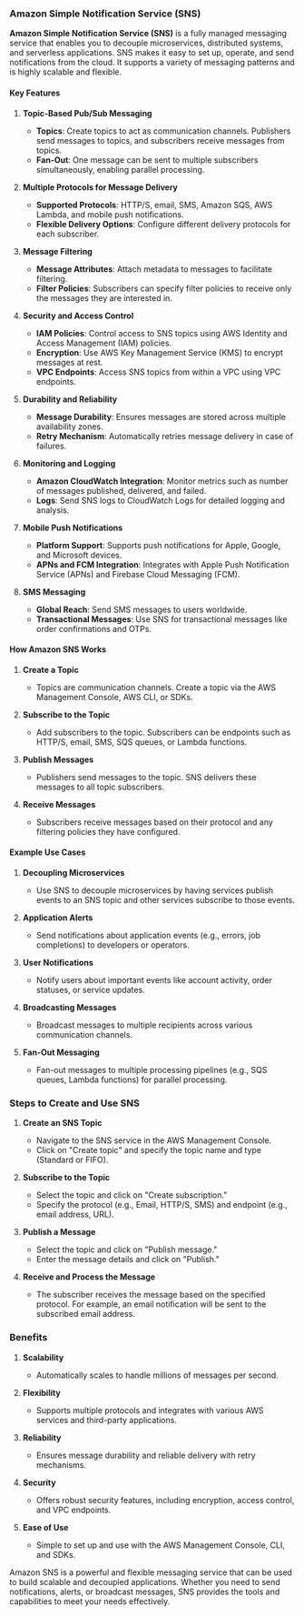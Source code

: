 ### Amazon Simple Notification Service (SNS)

**Amazon Simple Notification Service (SNS)** is a fully managed messaging service that enables you to decouple microservices, distributed systems, and serverless applications. SNS makes it easy to set up, operate, and send notifications from the cloud. It supports a variety of messaging patterns and is highly scalable and flexible.

#### Key Features

1. **Topic-Based Pub/Sub Messaging**
   - **Topics**: Create topics to act as communication channels. Publishers send messages to topics, and subscribers receive messages from topics.
   - **Fan-Out**: One message can be sent to multiple subscribers simultaneously, enabling parallel processing.

2. **Multiple Protocols for Message Delivery**
   - **Supported Protocols**: HTTP/S, email, SMS, Amazon SQS, AWS Lambda, and mobile push notifications.
   - **Flexible Delivery Options**: Configure different delivery protocols for each subscriber.

3. **Message Filtering**
   - **Message Attributes**: Attach metadata to messages to facilitate filtering.
   - **Filter Policies**: Subscribers can specify filter policies to receive only the messages they are interested in.

4. **Security and Access Control**
   - **IAM Policies**: Control access to SNS topics using AWS Identity and Access Management (IAM) policies.
   - **Encryption**: Use AWS Key Management Service (KMS) to encrypt messages at rest.
   - **VPC Endpoints**: Access SNS topics from within a VPC using VPC endpoints.

5. **Durability and Reliability**
   - **Message Durability**: Ensures messages are stored across multiple availability zones.
   - **Retry Mechanism**: Automatically retries message delivery in case of failures.

6. **Monitoring and Logging**
   - **Amazon CloudWatch Integration**: Monitor metrics such as number of messages published, delivered, and failed.
   - **Logs**: Send SNS logs to CloudWatch Logs for detailed logging and analysis.

7. **Mobile Push Notifications**
   - **Platform Support**: Supports push notifications for Apple, Google, and Microsoft devices.
   - **APNs and FCM Integration**: Integrates with Apple Push Notification Service (APNs) and Firebase Cloud Messaging (FCM).

8. **SMS Messaging**
   - **Global Reach**: Send SMS messages to users worldwide.
   - **Transactional Messages**: Use SNS for transactional messages like order confirmations and OTPs.

#### How Amazon SNS Works

1. **Create a Topic**
   - Topics are communication channels. Create a topic via the AWS Management Console, AWS CLI, or SDKs.

2. **Subscribe to the Topic**
   - Add subscribers to the topic. Subscribers can be endpoints such as HTTP/S, email, SMS, SQS queues, or Lambda functions.

3. **Publish Messages**
   - Publishers send messages to the topic. SNS delivers these messages to all topic subscribers.

4. **Receive Messages**
   - Subscribers receive messages based on their protocol and any filtering policies they have configured.

#### Example Use Cases

1. **Decoupling Microservices**
   - Use SNS to decouple microservices by having services publish events to an SNS topic and other services subscribe to those events.

2. **Application Alerts**
   - Send notifications about application events (e.g., errors, job completions) to developers or operators.

3. **User Notifications**
   - Notify users about important events like account activity, order statuses, or service updates.

4. **Broadcasting Messages**
   - Broadcast messages to multiple recipients across various communication channels.

5. **Fan-Out Messaging**
   - Fan-out messages to multiple processing pipelines (e.g., SQS queues, Lambda functions) for parallel processing.

### Steps to Create and Use SNS

1. **Create an SNS Topic**
   - Navigate to the SNS service in the AWS Management Console.
   - Click on "Create topic" and specify the topic name and type (Standard or FIFO).

2. **Subscribe to the Topic**
   - Select the topic and click on "Create subscription."
   - Specify the protocol (e.g., Email, HTTP/S, SMS) and endpoint (e.g., email address, URL).

3. **Publish a Message**
   - Select the topic and click on "Publish message."
   - Enter the message details and click on "Publish."

4. **Receive and Process the Message**
   - The subscriber receives the message based on the specified protocol. For example, an email notification will be sent to the subscribed email address.

### Benefits

1. **Scalability**
   - Automatically scales to handle millions of messages per second.

2. **Flexibility**
   - Supports multiple protocols and integrates with various AWS services and third-party applications.

3. **Reliability**
   - Ensures message durability and reliable delivery with retry mechanisms.

4. **Security**
   - Offers robust security features, including encryption, access control, and VPC endpoints.

5. **Ease of Use**
   - Simple to set up and use with the AWS Management Console, CLI, and SDKs.

Amazon SNS is a powerful and flexible messaging service that can be used to build scalable and decoupled applications. Whether you need to send notifications, alerts, or broadcast messages, SNS provides the tools and capabilities to meet your needs effectively.